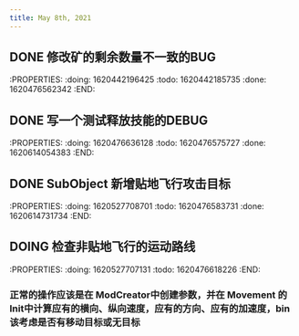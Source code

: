 ```yaml
---
title: May 8th, 2021
---
```


## DONE 修改矿的剩余数量不一致的BUG
:PROPERTIES:
:doing: 1620442196425
:todo: 1620442185735
:done: 1620476562342
:END:
## DONE 写一个测试释放技能的DEBUG
:PROPERTIES:
:doing: 1620476636128
:todo: 1620476575727
:done: 1620614054383
:END:
## DONE SubObject 新增贴地飞行攻击目标
:PROPERTIES:
:doing: 1620527708701
:todo: 1620476583731
:done: 1620614731734
:END:
## DOING 检查非贴地飞行的运动路线
:PROPERTIES:
:doing: 1620527707131
:todo: 1620476618226
:END:
### 正常的操作应该是在 ModCreator中创建参数，并在 Movement 的Init中计算应有的横向、纵向速度，应有的方向、应有的加速度，bin该考虑是否有移动目标或无目标

